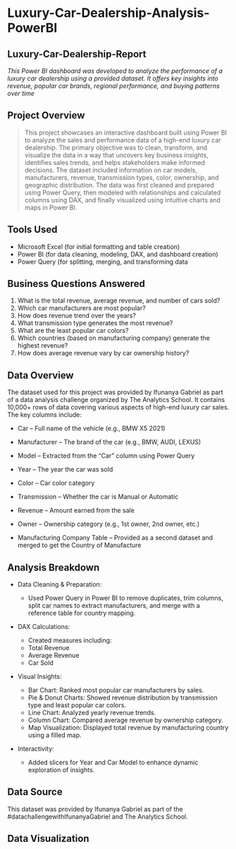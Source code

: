 # Luxury-Car-Dealership-Analysis-PowerBI
## Luxury-Car-Dealership-Report
_This Power BI dashboard was developed to analyze the performance of a luxury car dealership using a provided dataset. It offers key insights into revenue, popular car brands, regional performance, and buying patterns over time_

## Project Overview
>This project showcases an interactive dashboard built using Power BI to analyze the sales and performance data of a high-end luxury car dealership. The primary objective was to clean, transform, and visualize the data in a way that uncovers key business insights, identifies sales trends, and helps stakeholders make informed decisions.
The dataset included information on car models, manufacturers, revenue, transmission types, color, ownership, and geographic distribution. The data was first cleaned and prepared using Power Query, then modeled with relationships and calculated columns using DAX, and finally visualized using intuitive charts and maps in Power BI.

## Tools Used
 + Microsoft Excel (for initial formatting and table creation)
 + Power BI (for data cleaning, modeling, DAX, and dashboard creation)
 + Power Query (for splitting, merging, and transforming data
 
## Business Questions Answered
1. What is the total revenue, average revenue, and number of cars sold?
2. Which car manufacturers are most popular?
3. How does revenue trend over the years?
4. What transmission type generates the most revenue?
5. What are the least popular car colors?
6. Which countries (based on manufacturing company) generate the highest revenue?
7. How does average revenue vary by car ownership history?

## Data Overview
The dataset used for this project was provided by Ifunanya Gabriel as part of a data analysis challenge organized by The Analytics School. It contains 10,000+ rows of data covering various aspects of high-end luxury car sales. The key columns include:
 + Car – Full name of the vehicle (e.g., BMW X5 2021)

 + Manufacturer – The brand of the car (e.g., BMW, AUDI, LEXUS)

 + Model – Extracted from the “Car” column using Power Query

 + Year – The year the car was sold

 + Color – Car color category

 + Transmission – Whether the car is Manual or Automatic

 + Revenue – Amount earned from the sale

 + Owner – Ownership category (e.g., 1st owner, 2nd owner, etc.)

 + Manufacturing Company Table – Provided as a second dataset and merged to get the Country of Manufacture

## Analysis Breakdown
+ Data Cleaning & Preparation:
  + Used Power Query in Power BI to remove duplicates, trim columns, split car names to extract manufacturers, and merge with a reference table for country mapping.

+ DAX Calculations:
  + Created measures including:
  + Total Revenue
  + Average Revenue
  + Car Sold

+ Visual Insights:
  + Bar Chart: Ranked most popular car manufacturers by sales.
  + Pie & Donut Charts: Showed revenue distribution by transmission type and least popular car colors.
  + Line Chart: Analyzed yearly revenue trends.
  + Column Chart: Compared average revenue by ownership category.
  + Map Visualization: Displayed total revenue by manufacturing country using a filled map.

+ Interactivity:
  + Added slicers for Year and Car Model to enhance dynamic exploration of insights.

## Data Source
This dataset was provided by Ifunanya Gabriel as part of the #datachallengewithIfunanyaGabriel and The Analytics School.

## Data Visualization





